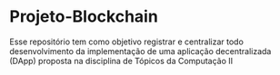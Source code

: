 # Projeto-Blockchain
Esse repositório tem como objetivo registrar e centralizar todo desenvolvimento da implementação de uma aplicação decentralizada (DApp) proposta na disciplina de Tópicos da Computação II
